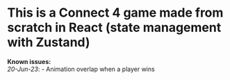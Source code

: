 # This is a Connect 4 game made from scratch in React (state management with Zustand)

**Known issues:** <br>
*20-Jun-23*: - Animation overlap when a player wins
